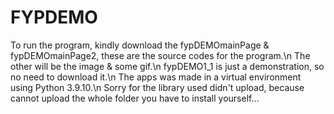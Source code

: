 # FYPDEMO
To run the program, kindly download the fypDEMOmainPage & fypDEMOmainPage2, these are the source codes for the program.\n
The other will be the image & some gif.\n
fypDEMO1_1 is just a demonstration, so no need to download it.\n
The apps was made in a virtual environment using Python 3.9.10.\n
Sorry for the library used didn't upload, because cannot upload the whole folder
you have to install yourself...

